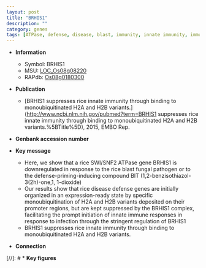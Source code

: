 ```yaml
---
layout: post
title: "BRHIS1"
description: ""
category: genes
tags: [ATPase, defense, disease, blast, immunity, innate immunity, immune response]
---
```


* **Information**  
    + Symbol: BRHIS1  
    + MSU: [LOC_Os08g08220](http://rice.uga.edu/cgi-bin/ORF_infopage.cgi?orf=LOC_Os08g08220)  
    + RAPdb: [Os08g0180300](http://rapdb.dna.affrc.go.jp/viewer/gbrowse_details/irgsp1?name=Os08g0180300)  

* **Publication**  
    + [BRHIS1 suppresses rice innate immunity through binding to monoubiquitinated H2A and H2B variants.](http://www.ncbi.nlm.nih.gov/pubmed?term=BRHIS1 suppresses rice innate immunity through binding to monoubiquitinated H2A and H2B variants.%5BTitle%5D), 2015, EMBO Rep.

* **Genbank accession number**  

* **Key message**  
    + Here, we show that a rice SWI/SNF2 ATPase gene BRHIS1 is downregulated in response to the rice blast fungal pathogen or to the defense-priming-inducing compound BIT (1,2-benzisothiazol-3(2h)-one,1, 1-dioxide)
    + Our results show that rice disease defense genes are initially organized in an expression-ready state by specific monoubiquitination of H2A and H2B variants deposited on their promoter regions, but are kept suppressed by the BRHIS1 complex, facilitating the prompt initiation of innate immune responses in response to infection through the stringent regulation of BRHIS1
    + BRHIS1 suppresses rice innate immunity through binding to monoubiquitinated H2A and H2B variants.

* **Connection**  

[//]: # * **Key figures**  


